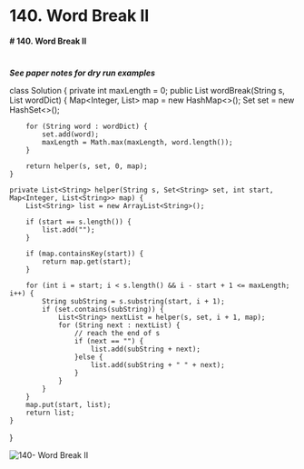 # 140. Word Break II

**# 140. Word Break II**
# 

**_See paper notes for dry run examples_**

class Solution {
    private int maxLength = 0;
    public List<String> wordBreak(String s, List<String> wordDict) {
        Map<Integer, List<String>> map = new HashMap<>();
        Set<String> set = new HashSet<>();
        
        for (String word : wordDict) {
            set.add(word);
            maxLength = Math.max(maxLength, word.length());
        }
        
        return helper(s, set, 0, map);
    }
    
    private List<String> helper(String s, Set<String> set, int start, Map<Integer, List<String>> map) {
        List<String> list = new ArrayList<String>();
        
        if (start == s.length()) {
            list.add("");
        }
        
        if (map.containsKey(start)) {
            return map.get(start);
        }
        
        for (int i = start; i < s.length() && i - start + 1 <= maxLength; i++) {
            String subString = s.substring(start, i + 1);
            if (set.contains(subString)) {
                List<String> nextList = helper(s, set, i + 1, map);
                for (String next : nextList) {
                    // reach the end of s
                    if (next == "") {
                        list.add(subString + next);
                    }else {
                        list.add(subString + " " + next);
                    }
                }
            }
        }
        map.put(start, list);
        return list;
    }
}

![140- Word Break II](images/140- Word%20Break%20II.png)

